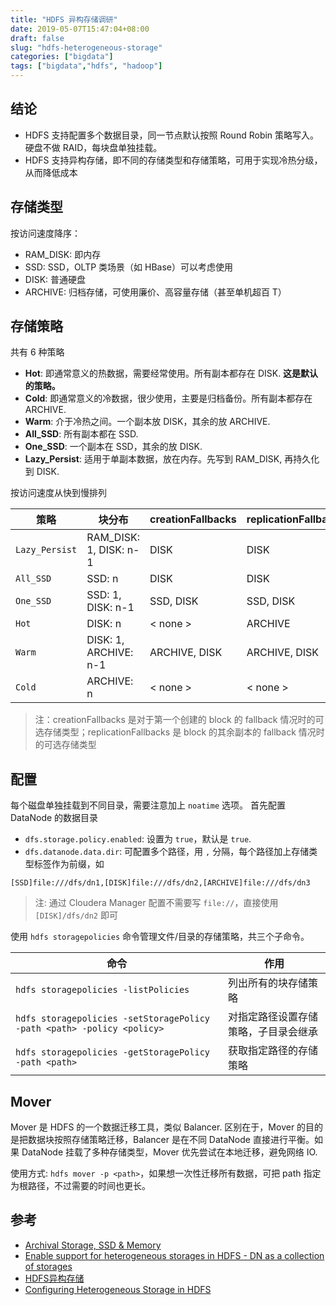 ```yaml
---
title: "HDFS 异构存储调研"
date: 2019-05-07T15:47:04+08:00
draft: false
slug: "hdfs-heterogeneous-storage"
categories: ["bigdata"]
tags: ["bigdata","hdfs", "hadoop"]
---
```


## 结论

- HDFS 支持配置多个数据目录，同一节点默认按照 Round Robin 策略写入。硬盘不做 RAID，每块盘单独挂载。
- HDFS 支持异构存储，即不同的存储类型和存储策略，可用于实现冷热分级，从而降低成本

## 存储类型

按访问速度降序：

- RAM_DISK: 即内存
- SSD: SSD，OLTP 类场景（如 HBase）可以考虑使用
- DISK: 普通硬盘
- ARCHIVE: 归档存储，可使用廉价、高容量存储（甚至单机超百 T）

<!--more-->

## 存储策略

共有 6 种策略

- **Hot**: 即通常意义的热数据，需要经常使用。所有副本都存在 DISK. **这是默认的策略。**
- **Cold**: 即通常意义的冷数据，很少使用，主要是归档备份。所有副本都存在 ARCHIVE.
- **Warm**: 介于冷热之间。一个副本放 DISK，其余的放 ARCHIVE.
- **All_SSD**: 所有副本都在 SSD.
- **One_SSD**: 一个副本在 SSD，其余的放 DISK.
- **Lazy_Persist**: 适用于单副本数据，放在内存。先写到 RAM_DISK, 再持久化到 DISK.

按访问速度从快到慢排列

策略 | 块分布 | creationFallbacks | replicationFallbacks
----|----|----|----
`Lazy_Persist` | RAM_DISK: 1, DISK: n-1 | DISK | DISK
`All_SSD` | SSD: n | DISK | DISK
`One_SSD` | SSD: 1, DISK: n-1 | SSD, DISK | SSD, DISK
`Hot` | DISK: n | < none > | ARCHIVE
`Warm` | DISK: 1, ARCHIVE: n-1 | ARCHIVE, DISK | ARCHIVE, DISK
`Cold` | ARCHIVE: n | < none > | < none >

> 注：creationFallbacks 是对于第一个创建的 block 的 fallback 情况时的可选存储类型；replicationFallbacks 是 block 的其余副本的 fallback 情况时的可选存储类型

## 配置

每个磁盘单独挂载到不同目录，需要注意加上 `noatime` 选项。 首先配置 DataNode 的数据目录

- `dfs.storage.policy.enabled`: 设置为 `true`，默认是 `true`.
- `dfs.datanode.data.dir`: 可配置多个路径，用 `,` 分隔，每个路径加上存储类型标签作为前缀，如
  
```
[SSD]file:///dfs/dn1,[DISK]file:///dfs/dn2,[ARCHIVE]file:///dfs/dn3
```

> 注: 通过 Cloudera Manager 配置不需要写 `file://`，直接使用 `[DISK]/dfs/dn2` 即可

使用 `hdfs storagepolicies` 命令管理文件/目录的存储策略，共三个子命令。

命令 | 作用
----|----
`hdfs storagepolicies -listPolicies` | 列出所有的块存储策略
`hdfs storagepolicies -setStoragePolicy -path <path> -policy <policy>` | 对指定路径设置存储策略，子目录会继承
`hdfs storagepolicies -getStoragePolicy -path <path>` | 获取指定路径的存储策略

## Mover

Mover 是 HDFS 的一个数据迁移工具，类似 Balancer. 区别在于，Mover 的目的是把数据块按照存储策略迁移，Balancer 是在不同 DataNode 直接进行平衡。如果 DataNode 挂载了多种存储类型，Mover 优先尝试在本地迁移，避免网络 IO.

使用方式: `hdfs mover -p <path>`，如果想一次性迁移所有数据，可把 path 指定为根路径，不过需要的时间也更长。

## 参考

- [Archival Storage, SSD & Memory](http://hadoop.apache.org/docs/stable/hadoop-project-dist/hadoop-hdfs/ArchivalStorage.html)
- [Enable support for heterogeneous storages in HDFS - DN as a collection of storages](https://issues.apache.org/jira/browse/HDFS-2832)
- [HDFS异构存储](https://blog.csdn.net/androidlushangderen/article/details/51105876)
- [Configuring Heterogeneous Storage in HDFS](https://www.cloudera.com/documentation/enterprise/5-14-x/topics/admin_heterogeneous_storage_oview.html)